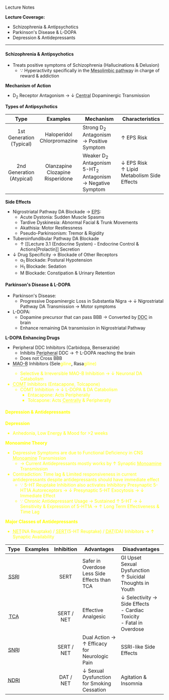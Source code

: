 Lecture Notes

**Lecture Coverage:**
- Schizophrenia & Antipsychotics
- Parkinson's Disease & L-DOPA
- Depression & Antidepressants

---
#### **Schizophrenia & Antipsychotics**
- Treats positive symptoms of Schizophrenia (Hallucinations & Delusion)
	- ∵ Hyperactivity specifically in the <abbr Title="from midbrain to Nucleus Accumbens">Mesolimbic pathway</abbr> in charge of reward & addiction

**Mechanism of Action**
- D<sub>2</sub> Receptor Antagonism → ↓ <abbr Title="esp. Mesolimbic pathway">Central</abbr> Dopaminergic Transmission

**Types of Antipsychotics**

|             Type             |                Examples                | Mechanism                                                                         | Characteristics                               |
| :--------------------------: | :------------------------------------: | --------------------------------------------------------------------------------- | --------------------------------------------- |
| 1st Generation<br>(Typical)  |     Haloperidol<br>Chlorpromazine      | Strong D<sub>2</sub> Antagonism → Positive Symptom                                | ↑ EPS Risk<br>                                |
| 2nd Generation<br>(Atypical) | Olanzapine<br>Clozapine<br>Risperidone | Weaker D<sub>2</sub> Antagonism<br>5-HT<sub>2</sub> Antagonism → Negative Symptom | ↓ EPS Risk<br>↑ Lipid Metabolism Side Effects |

**Side Effects**
- Nigrostriatal Pathway DA Blockade → <abbr Title="Extrapyramidal Symptoms">EPS</abbr>:
	- Acute Dystonia: Sudden Muscle Spasms
	- Tardive Dyskinesia: Abnormal Facial & Trunk Movements
	- Akathisia: Motor Restlessness
	- Pseudo-Parkinsonism: Tremor & Rigidity
- Tuberoinfundibular Pathway DA Blockade
	- ↑ [[Lecture 3.1 (Endocrine System) - Endocrine Control & Actions|Prolactin]] Secretion
- ↓ Drug Specificity → Blockade of Other Receptors
	- α<sub>1</sub> Blockade: Postural Hypotension
	- H<sub>1</sub> Blockade: Sedation
	- M Blockade: Constipation & Urinary Retention


#### **Parkinson's Disease & L-DOPA**
- Parkinson's Disease: 
	- Progressive Dopaminergic Loss in Substantia Nigra → ↓ Nigrostriatal Pathway DA Transmission → Motor symptoms
- L-DOPA:
	- Dopamine precursor that can pass BBB → Converted by <abbr Title="DOPA decarboxylase">DDC</abbr> in brain
	- Enhance remaining DA transmission in Nigrostriatal Pathway

**L-DOPA Enhancing Drugs**
- Peripheral DDC Inhibitors (Carbidopa, Benserazide)
	- Inhibits <abbr Title="e.g. Gut, Liver">Peripheral</abbr> DDC → ↑ L-DOPA reaching the brain
	- Does not Cross BBB
- <abbr Title="Monoamine Oxidase-B">MAO-B</abbr> Inhibitors (Sele<font color=yellow>giline</font>, Rasa<font color=yellow>giline</abbr>)
	- Selective & Irreversible MAO-B Inhibition → ↓ Neuronal DA Catabolism
- <abbr Title="Catachol-O-Methyltransferase">COMT</abbr> Inhibitors (Enta<font color=yellow>capone</font>, Tol<font color=yellow>capone</font>)
	- COMT Inhibition → ↓ L-DOPA & DA Catabolism
		- Entacapone: Acts Peripherally
		- Tolcapone: Acts <abbr Title="Crosses BBB">Centrally</abbr> & Peripherally


#### **Depression & Antidepressants**
**Depression**
- Anhedonia, Low Energy & Mood for >2 weeks

**Monoamine Theory**
- Depressive Symptoms are due to Functional Deficiency in CNS <abbr Title="e.g. NA, 5-HT">Monoamine</abbr> Transmission
	- → Current Antidepressants mostly works by ↑ Synaptic <abbr Title="e.g. NA, 5-HT">Monoamine</abbr> Transmission
- Contradiction: Time lag & Limited responsiveness in current antidepressants despite antidepressants should have immediate effect
	- ∵ 5-HT Reuptake Inhibition also activates Inhibitory Presynaptic 5-HT1A Autoreceptors → ↓ Presynaptic 5-HT Exocytosis → ↓ Immediate Effect
	- ∵ Chronic Antidepressant Usage → Sustained ↑ 5-HT → ↓ Sensitivity & Expression of 5-HT1A → ↑ Long Term Effectiveness & Time Lag


**Major Classes of Antidepressants**
- <abbr Title="Neuronal Norepinephrine Transporter">NET</abbr>(NA Reuptake) / <abbr Title="Neuronal Serotonin Transporter">SERT</abbr>(5-HT Reuptake) / <abbr Title="Neuronal Dopamine Transporter">DAT</abbr>(DA) Inhibitors → ↑ Synaptic Availability

|                                   Type                                    | Examples |   Inhibition   | Advantages                                      | Disadvantages                                                             |
| :-----------------------------------------------------------------------: | :------: | :------------: | ----------------------------------------------- | ------------------------------------------------------------------------- |
|   <br><abbr Title="Selective Serotonin Reuptake Inhibitors">SSRI</abbr>   |          |    <br>SERT    | Safer in Overdose<br>Less Side Effects than TCA | GI Upset<br>Sexual Dysfunction<br>↑ Suicidal Thoughts in Youth            |
|     <br><abbr Title="Classical Tricyclic Antidepressants">TCA</abbr>      |          | <br>SERT / NET | Effective<br>Analgesic                          | ↓ Selectivity → Side Effects<br>- Cardiac Toxicity<br>- Fatal in Overdose |
| <abbr Title="Dual Serotonin/Noradrenaline Reuptake Inhibitor">SNRI</abbr> |          |   SERT / NET   | Dual Action → ↑ Efficacy<br>for Neurologic Pain | SSRI-like Side Effects<br>                                                |
|    <abbr Title="Noradrenaline/Dopamine Reuptake Inhibitor">NDRI</abbr>    |          |   DAT / NET    | ↓ Sexual Dysfunction<br>for Smoking Cessation   | Agitation & Insomnia                                                      |
